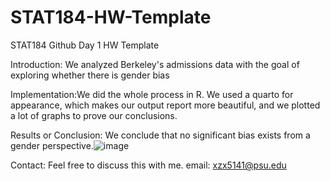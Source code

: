 # STAT184-HW-Template
 STAT184 Github Day 1 HW Template
 
Introduction: We analyzed Berkeley's admissions data with the goal of exploring whether there is gender bias

Implementation:We did the whole process in R. We used a quarto for appearance, which makes our output report more beautiful, and we plotted a lot of graphs to prove our conclusions.

Results or Conclusion: We conclude that no significant bias exists from a gender perspective.![image](https://github.com/user-attachments/assets/f9035318-68f8-4f10-a4d0-31969d16aff4)

Contact: Feel free to discuss this with me. email: xzx5141@psu.edu
